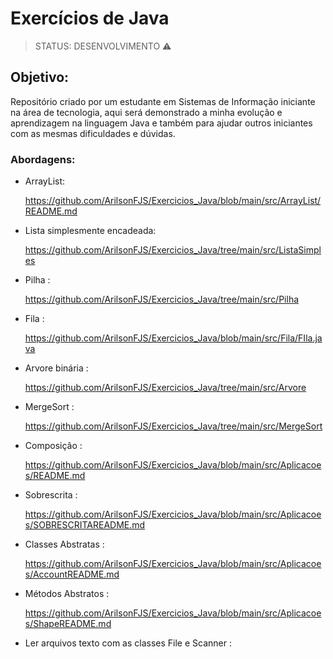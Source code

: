 <h1> Exercícios de Java </h1>

> STATUS: DESENVOLVIMENTO ⚠️

## Objetivo:

Repositório criado por um estudante em Sistemas de Informação iniciante na área de tecnologia, aqui será demonstrado a minha evolução e aprendizagem na linguagem Java 
e também para ajudar outros iniciantes com as mesmas dificuldades e dúvidas.

<h3> Abordagens: </h3>

+ ArrayList: <p> https://github.com/ArilsonFJS/Exercicios_Java/blob/main/src/ArrayList/README.md </p>

+ Lista simplesmente encadeada: <p> https://github.com/ArilsonFJS/Exercicios_Java/tree/main/src/ListaSimples </p>

+ Pilha : <p> https://github.com/ArilsonFJS/Exercicios_Java/tree/main/src/Pilha </p>

+ Fila : <p>https://github.com/ArilsonFJS/Exercicios_Java/blob/main/src/Fila/FIla.java </p>

+ Arvore binária : <p> https://github.com/ArilsonFJS/Exercicios_Java/tree/main/src/Arvore </p>

+ MergeSort : <p> https://github.com/ArilsonFJS/Exercicios_Java/tree/main/src/MergeSort </p>

+ Composição : <p> https://github.com/ArilsonFJS/Exercicios_Java/blob/main/src/Aplicacoes/README.md </p>

+ Sobrescrita : <p> https://github.com/ArilsonFJS/Exercicios_Java/blob/main/src/Aplicacoes/SOBRESCRITAREADME.md </p> 

+ Classes Abstratas : <p> https://github.com/ArilsonFJS/Exercicios_Java/blob/main/src/Aplicacoes/AccountREADME.md </p>

+ Métodos Abstratos : <p> https://github.com/ArilsonFJS/Exercicios_Java/blob/main/src/Aplicacoes/ShapeREADME.md </p>

+ Ler arquivos texto com as classes File e Scanner : <p>   </p> 
